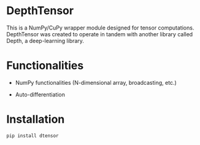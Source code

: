 # DepthTensor
This is a NumPy/CuPy wrapper module designed for tensor computations. DepthTensor was created to operate in tandem with another library called Depth, a deep-learning library.

# Functionalities

* NumPy functionalities (N-dimensional array, broadcasting, etc.)

* Auto-differentiation

# Installation

```bash
pip install dtensor
```
